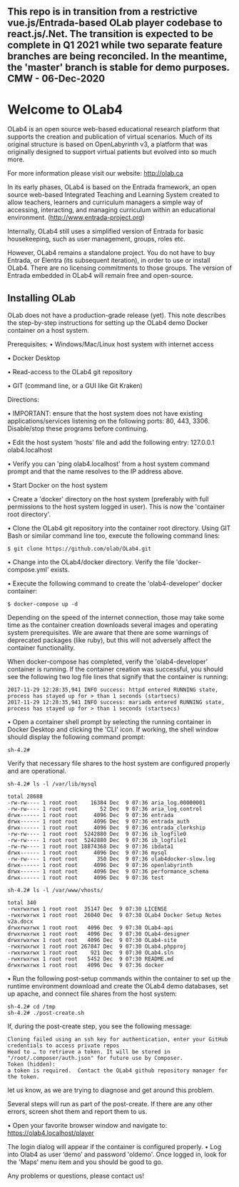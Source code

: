 ## This repo is in transition from a restrictive vue.js/Entrada-based OLab player codebase to react.js/.Net.  The transition is expected to be complete in Q1 2021 while two separate feature branches are being reconciled.  In the meantime, the 'master' branch is stable for demo purposes.  CMW - 06-Dec-2020

# Welcome to OLab4

OLab4 is an open source web-based educational research platform that supports the creation and publication of virtual scenarios. Much of its original structure is based on OpenLabyrinth v3, a platform that was originally designed to support virtual patients but evolved into so much more. 

For more information please visit our website: http://olab.ca 

In its early phases, OLab4 is based on the Entrada framework, an open source web-based Integrated Teaching and Learning System created to allow teachers, learners and
curriculum managers a simple way of accessing, interacting, and managing curriculum within an educational environment. (http://www.entrada-project.org)

Internally, OLab4 still uses a simplified version of Entrada for basic housekeeping, such as user management, groups, roles etc. 

However, OLab4 remains a standalone project. You do not have to buy Entrada, or Elentra (its subsequent iteration), in order to use or install OLab4. There are no licensing commitments to those groups. The version of Entrada embedded in OLab4 will remain free and open-source. 

## Installing OLab

OLab does not have a production-grade release (yet).  This note describes the step-by-step instructions for setting up the OLab4 demo Docker container on a host system.

Prerequisites:
•	Windows/Mac/Linux host system with internet access

•	Docker Desktop

•	Read-access to the OLab4 git repository

•	GIT (command line, or a GUI like Git Kraken)

Directions:

•	IMPORTANT: ensure that the host system does not have existing applications/services listening on the following ports: 80, 443, 3306.  Disable/stop these programs before continuing.

•	Edit the host system 'hosts' file and add the following entry:
	127.0.0.1 olab4.localhost    
  
•	Verify you can 'ping olab4.localhost' from a host system command prompt and that the name resolves to the IP address above.

•	Start Docker on the host system

•	Create a 'docker' directory on the host system (preferably with full permissions to the host system logged in user).  This is now the 'container root directory'.

•	Clone the OLab4 git repository into the container root directory.  Using GIT Bash or similar command line too, execute the following command lines:

	$ git clone https://github.com/olab/OLab4.git

•	Change into the OLab4/docker directory.  Verify the file 'docker-compose.yml' exists.

•	Execute the following command to create the 'olab4-developer' docker container:

	$ docker-compose up -d  
  
  Depending on the speed of the internet connection, those may take some time as the container creation downloads several images and operating system prerequisites.  We are aware that there are some warnings of deprecated packages (like ruby), but this will not adversely affect the container functionality.
  
  When docker-compose has completed, verify the 'olab4-developer' container is running.  If the container creation was successful, you should see the following two log file lines that signify that the container is running:
  
	2017-11-29 12:28:35,941 INFO success: httpd entered RUNNING state, process has stayed up for > than 1 seconds (startsecs)
	2017-11-29 12:28:35,941 INFO success: mariadb entered RUNNING state, process has stayed up for > than 1 seconds (startsecs)
    
•	Open a container shell prompt by selecting the running container in Docker Desktop and clicking the 'CLI' icon.   If working, the shell window should display the following command prompt:
  
	sh-4.2#
  
  Verify that necessary file shares to the host system are configured properly and are operational.
  
	sh-4.2# ls -l /var/lib/mysql
  
	total 28688
	-rw-rw---- 1 root root    16384 Dec  9 07:36 aria_log.00000001
	-rw-rw---- 1 root root       52 Dec  9 07:36 aria_log_control
	drwx------ 1 root root     4096 Dec  9 07:36 entrada
	drwx------ 1 root root     4096 Dec  9 07:36 entrada_auth
	drwx------ 1 root root     4096 Dec  9 07:36 entrada_clerkship
	-rw-rw---- 1 root root  5242880 Dec  9 07:36 ib_logfile0
	-rw-rw---- 1 root root  5242880 Dec  9 07:36 ib_logfile1
	-rw-rw---- 1 root root 18874368 Dec  9 07:36 ibdata1
	drwx------ 1 root root     4096 Dec  9 07:36 mysql
	-rw-rw---- 1 root root      350 Dec  9 07:36 olab4docker-slow.log
	drwx------ 1 root root     4096 Dec  9 07:36 openlabyrinth
	drwx------ 1 root root     4096 Dec  9 07:36 performance_schema
	drwx------ 1 root root     4096 Dec  9 07:36 test

  	sh-4.2# ls -l /var/www/vhosts/
  
	total 340
	-rwxrwxrwx 1 root root  35147 Dec  9 07:30 LICENSE
	-rwxrwxrwx 1 root root  26040 Dec  9 07:30 OLab4 Docker Setup Notes v2a.docx
	drwxrwxrwx 1 root root   4096 Dec  9 07:30 OLab4-api
	drwxrwxrwx 1 root root   4096 Dec  9 07:30 OLab4-designer
	drwxrwxrwx 1 root root   4096 Dec  9 07:30 OLab4-site
	-rwxrwxrwx 1 root root 267847 Dec  9 07:30 OLab4.phpproj
	-rwxrwxrwx 1 root root    921 Dec  9 07:30 OLab4.sln
	-rwxrwxrwx 1 root root   5452 Dec  9 07:30 README.md
	drwxrwxrwx 1 root root   4096 Dec  9 07:36 docker  
	
•	Run the following post-setup commands within the container to set up the runtime environment download and create the OLab4 demo databases, set up apache, and connect file shares from the host system:

	sh-4.2# cd /tmp
	sh-4.2# ./post-create.sh
	
  If, during the post-create step, you see the following message:
  
	Cloning failed using an ssh key for authentication, enter your GitHub credentials to access private repos
	Head to … to retrieve a token. It will be stored in "/root/.composer/auth.json" for future use by Composer.
	Token (hidden):
	a token is required.  Contact the OLab4 github repository manager for the token.
	
  let us know, as we are trying to diagnose and get around this problem.
  
  Several steps will run as part of the post-create.  If there are any other errors, screen shot them and report them to us.
  
•	Open your favorite browser window and navigate to:
	https://olab4.localhost/player
  
  The login dialog will appear if the container is configured properly.
•	Log into Olab4 as user ‘demo’ and password 'oldemo'.  Once logged in, look for the 'Maps' menu item and you should be good to go.

Any problems or questions, please contact us!

